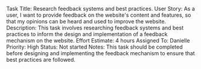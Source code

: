 Task Title: Research feedback systems and best practices.
User Story: As a user, I want to provide feedback on the website's content and features, so that my opinions can be heard and used to improve the website.
Description: This task involves researching feedback systems and best practices to inform the design and implementation of a feedback mechanism on the website.
Effort Estimate: 4 hours
Assigned To: Danielle
Priority: High
Status: Not started
Notes: This task should be completed before designing and implementing the feedback mechanism to ensure that best practices are followed.
